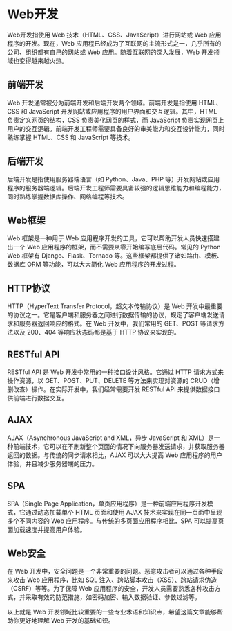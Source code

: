 # Web开发
Web开发指使用 Web 技术（HTML、CSS、JavaScript）进行网站或 Web 应用程序的开发。现在，Web 应用程已经成为了互联网的主流形式之一，几乎所有的公司、组织都有自己的网站或 Web 应用。随着互联网的深入发展，Web 开发领域也变得越来越火热。

## 前端开发
Web 开发通常被分为前端开发和后端开发两个领域。前端开发是指使用 HTML、CSS 和 JavaScript 开发网站或应用程序的用户界面和交互逻辑。其中，HTML 负责定义网页的结构，CSS 负责美化网页的样式，而 JavaScript 负责实现网页上用户的交互逻辑。前端开发工程师需要具备良好的审美能力和交互设计能力，同时熟练掌握 HTML、CSS 和 JavaScript 等技术。

## 后端开发
后端开发是指使用服务器端语言（如 Python、Java、PHP 等）开发网站或应用程序的服务器端逻辑。后端开发工程师需要具备较强的逻辑思维能力和编程能力，同时熟练掌握数据库操作、网络编程等技术。

## Web框架
Web 框架是一种用于 Web 应用程序开发的工具，它可以帮助开发人员快速搭建出一个 Web 应用程序的框架，而不需要从零开始编写底层代码。常见的 Python Web 框架有 Django、Flask、Tornado 等。这些框架都提供了诸如路由、模板、数据库 ORM 等功能，可以大大简化 Web 应用程序的开发过程。

## HTTP协议
HTTP（HyperText Transfer Protocol，超文本传输协议）是 Web 开发中最重要的协议之一。它是客户端和服务器之间进行数据传输的协议，规定了客户端发送请求和服务器返回响应的格式。在 Web 开发中，我们常用的 GET、POST 等请求方法以及 200、404 等响应状态码都是基于 HTTP 协议来实现的。

## RESTful API
RESTful API 是 Web 开发中常用的一种接口设计风格。它通过 HTTP 请求方式来操作资源，以 GET、POST、PUT、DELETE 等方法来实现对资源的 CRUD（增删改查）操作。在实际开发中，我们经常需要开发 RESTful API 来提供数据接口供前端进行数据交互。

## AJAX
AJAX（Asynchronous JavaScript and XML，异步 JavaScript 和 XML）是一种前端技术，它可以在不刷新整个页面的情况下向服务器发送请求，并获取服务器返回的数据。与传统的同步请求相比，AJAX 可以大大提高 Web 应用程序的用户体验，并且减少服务器端的压力。

## SPA
SPA（Single Page Application，单页应用程序）是一种前端应用程序开发模式，它通过动态加载单个 HTML 页面和使用 AJAX 技术来实现在同一页面中呈现多个不同内容的 Web 应用程序。与传统的多页面应用程序相比，SPA 可以提高页面加载速度并提高用户体验。

## Web安全
在 Web 开发中，安全问题是一个非常重要的问题。恶意攻击者可以通过各种手段来攻击 Web 应用程序，比如 SQL 注入、跨站脚本攻击（XSS）、跨站请求伪造（CSRF）等等。为了保障 Web 应用程序的安全，开发人员需要熟悉各种攻击方式，并采取有效的防范措施，如密码加密、输入数据验证、参数过滤等。

以上就是 Web 开发领域比较重要的一些专业术语和知识点，希望这篇文章能够帮助你更好地理解 Web 开发的基础知识。
